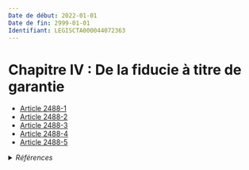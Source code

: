 ```yaml
---
Date de début: 2022-01-01
Date de fin: 2999-01-01
Identifiant: LEGISCTA000044072363
---
```


<h1>Chapitre IV : De la fiducie à titre de garantie</h1>

- [Article 2488-1](article_2488-1.md)
- [Article 2488-2](article_2488-2.md)
- [Article 2488-3](article_2488-3.md)
- [Article 2488-4](article_2488-4.md)
- [Article 2488-5](article_2488-5.md)

<details>
  <summary><em>Références</em></summary>

  <h2>Articles faisant référence à la section</h2>
  
  <ul>
    <li>
      <a href="https://legal.tricoteuses.fr//redirection/LEGIARTI000044045560?vers=git&vers=legifrance">Ordonnance n° 2021-1192 du 15 septembre 2021 portant réforme du droit des sûretés - article 25 ENTIEREMENT_MODIF</a> MODIFIE source
    </li>
  </ul>
</details>
